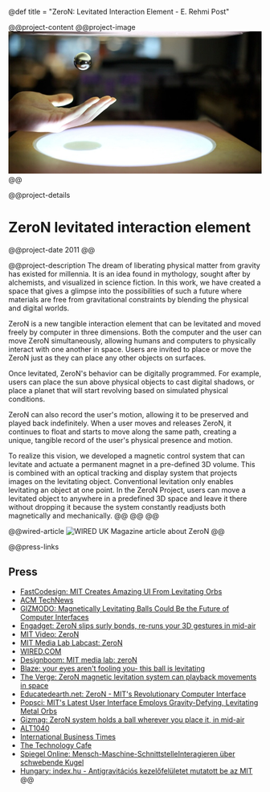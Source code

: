 @def title = "ZeroN: Levitated Interaction Element - E. Rehmi Post"

@@project-content
@@project-image
![ZeroN levitated interaction element demonstration](zeron10.jpg)
@@

@@project-details
# ZeroN levitated interaction element

@@project-date
2011
@@

@@project-description
The dream of liberating physical matter from gravity has existed for millennia. It is an idea found in mythology, sought after by alchemists, and visualized in science fiction. In this work, we have created a space that gives a glimpse into the possibilities of such a future where materials are free from gravitational constraints by blending the physical and digital worlds.

ZeroN is a new tangible interaction element that can be levitated and moved freely by computer in three dimensions. Both the computer and the user can move ZeroN simultaneously, allowing humans and computers to physically interact with one another in space. Users are invited to place or move the ZeroN just as they can place any other objects on surfaces.

Once levitated, ZeroN's behavior can be digitally programmed. For example, users can place the sun above physical objects to cast digital shadows, or place a planet that will start revolving based on simulated physical conditions.

ZeroN can also record the user's motion, allowing it to be preserved and played back indefinitely. When a user moves and releases ZeroN, it continues to float and starts to move along the same path, creating a unique, tangible record of the user's physical presence and motion.

To realize this vision, we developed a magnetic control system that can levitate and actuate a permanent magnet in a pre-defined 3D volume. This is combined with an optical tracking and display system that projects images on the levitating object. Conventional levitation only enables levitating an object at one point. In the ZeroN Project, users can move a levitated object to anywhere in a predefined 3D space and leave it there without dropping it because the system constantly readjusts both magnetically and mechanically.
@@
@@
@@

@@wired-article
![WIRED UK Magazine article about ZeroN](zeron_wired_article.png)
@@

@@press-links
## Press

* [FastCodesign: MIT Creates Amazing UI From Levitating Orbs](https://web.archive.org/web/20230609103804/http://www.fastcodesign.com/1669799/mit-creates-amazing-ui-from-levitating-orbs)
* [ACM TechNews](https://web.archive.org/web/20230609103804/http://technews.acm.org/archives.cfm?fo=2012-05-may/may-21-2012.html#583993)
* [GIZMODO: Magnetically Levitating Balls Could Be the Future of Computer Interfaces](https://web.archive.org/web/20230609103804/http://gizmodo.com/5908935/magically-levitating-balls-could-be-the-future-of-computer-interfaces)
* [Engadget: ZeroN slips surly bonds, re-runs your 3D gestures in mid-air](https://web.archive.org/web/20230609103804/http://www.engadget.com/2012/05/14/zeron-levitation-mit-media-labs/)
* [MIT Video: ZeroN](https://web.archive.org/web/20230609103804/http://video.mit.edu/watch/zeron-11291/)
* [MIT Media Lab Labcast: ZeroN](https://web.archive.org/web/20230609103804/http://labcast.media.mit.edu/?p=235)
* [WIRED.COM](https://web.archive.org/web/20230609103804/http://www.wired.com/beyond_the_beyond/2012/05/showtime-zeron-from-mit-media-lab/)
* [Designboom: MIT media lab: zeroN](https://web.archive.org/web/20230609103804/http://www.designboom.com/weblog/cat/16/view/21046/mit-media-lab-zeron.html)
* [Blaze: your eyes aren't fooling you- this ball is levitating](https://web.archive.org/web/20230609103804/http://www.theblaze.com/stories/your-eyes-arent-fooling-you-this-ball-is-levitating-and-heres-how/)
* [The Verge: ZeroN magnetic levitation system can playback movements in space](https://web.archive.org/web/20230609103804/http://www.theverge.com/2012/5/13/3018142/zeron-mit-media-lab-levitation)
* [Educatedearth.net: ZeroN - MIT's Revolutionary Computer Interface](https://web.archive.org/web/20230609103804/http://www.educatedearth.net/story.php?id=1918)
* [Popsci: MIT's Latest User Interface Employs Gravity-Defying, Levitating Metal Orbs](https://web.archive.org/web/20230609103804/http://www.popsci.com/science/article/2012-05/video-mits-latest-user-interface-employs-gravity-defying-levitating-metal-orbs/)
* [Gizmag: ZeroN system holds a ball wherever you place it, in mid-air](https://web.archive.org/web/20230609103804/http://www.gizmag.com/zeron-levitates-magnetic-ball/22482/)
* [ALT1040](https://web.archive.org/web/20230609103804/http://alt1040.com/2012/05/zeron-mit-media-lab-interfaz-tangible)
* [International Business Times](https://web.archive.org/web/20230609103804/http://www.ibtimes.com/articles/340640/20120514/mit-researchers-develop-zeron-magnetic-levitating-device.htm)
* [The Technology Cafe](https://web.archive.org/web/20230609103804/http://www.thetechnologycafe.com/mit-student-jinha-lees-computer-controlled-magic-levitation-experiment-zeron-will-blow-your-mind-viral-video/)
* [Spiegel Online: Mensch-Maschine-SchnittstelleInteragieren über schwebende Kugel](https://web.archive.org/web/20230609103804/http://www.spiegel.de/wissenschaft/natur/schwebende-kugel-als-mensch-maschine-schnittstelle-a-834504.html)
* [Hungary: index.hu - Antigravitációs kezelőfelületet mutatott be az MIT](https://web.archive.org/web/20230609103804/http://index.hu/tudomany/2012/05/21/antigravitacios_kezelofeluletet_mutatott_be_az_mit/)
@@